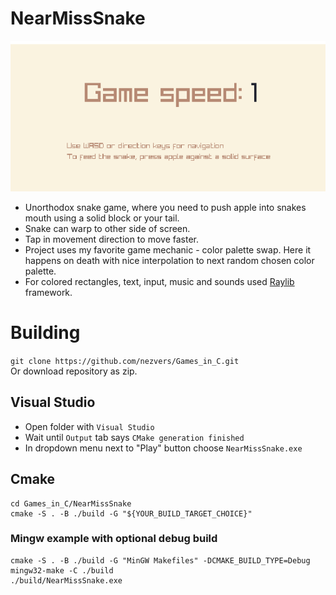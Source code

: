 # NearMissSnake
![](https://github.com/nezvers/Games_in_C/raw/main/NearMissSnake/Preview.gif)

- Unorthodox snake game, where you need to push apple into snakes mouth using a solid block or your tail.
- Snake can warp to other side of screen.
- Tap in movement direction to move faster.
- Project uses my favorite game mechanic - color palette swap. Here it happens on death with nice interpolation to next random chosen color palette.
- For colored rectangles, text, input, music and sounds used [Raylib](https://github.com/raysan5/raylib) framework.

# Building
`git clone https://github.com/nezvers/Games_in_C.git`  
Or download repository as zip.

## Visual Studio
- Open folder with `Visual Studio`
- Wait until `Output` tab says `CMake generation finished`
- In dropdown menu next to "Play" button choose `NearMissSnake.exe`

## Cmake
```
cd Games_in_C/NearMissSnake
cmake -S . -B ./build -G "${YOUR_BUILD_TARGET_CHOICE}"
```
### Mingw example with optional debug build
```
cmake -S . -B ./build -G "MinGW Makefiles" -DCMAKE_BUILD_TYPE=Debug
mingw32-make -C ./build
./build/NearMissSnake.exe
```
